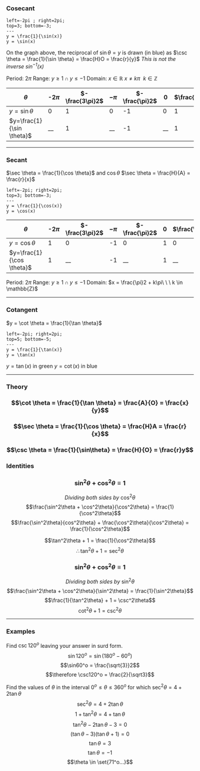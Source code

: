 ### Cosecant
```desmos-graph
left=-2pi ; right=2pi;
top=3; bottom=-3;
---
y = \frac{1}{\sin(x)}
y = \sin(x)
```
On the graph above, the reciprocal of $\sin \theta = y$ is drawn (in blue) as $\csc \theta = \frac{1}{\sin \theta} = \frac{H}O = \frac{r}{y}$
_This is not the inverse $\sin^{-1}(x)$_

Period: 2$\pi$
Range: $y \ge 1 \cap y \le -1$
Domain: $x \in \mathbb{R}$
$x \ne k\pi\ \ k \in \mathbb{Z}$

| $\theta$                  | -2$\pi$ | $-\frac{3\pi}2$ | $-\pi$ | $-\frac{\pi}2$ | 0   | $\frac{\pi}2$ | $\pi$ | $\frac{3\pi}2$ | $2\pi$ |
| ------------------------- | ------- | --------------- | ------ | -------------- | --- | ------------- | ----- | -------------- | ------ |
| $y = \sin \theta$         | 0       | 1                | 0       | -1               | 0    | 1              | 0      | -1               | 0       |
| $y=\frac{1}{\sin \theta}$ | __        | 1                | __       | -1               | __    | 1              | __      | -1               | __       |
________

### Secant
$\sec \theta = \frac{1}{\cos \theta}$ and $\cos \theta$             $\sec \theta = \frac{H}{A} = \frac{r}{x}$

```desmos-graph
left=-2pi; right=2pi;
top=3; bottom=-3;
---
y = \frac{1}{\cos(x)}
y = \cos(x)
```

| $\theta$ | -2$\pi$ | $-\frac{3\pi}2$ | $-\pi$ | $-\frac{\pi}2$ | 0 | $\frac{\pi}2$ | $\pi$ | $\frac{3\pi}2$ | $2\pi$ |
| ---- | ---- | ---- | ---- | ---- | ---- | ---- | ---- | ---- | ---- |
| $y = \cos \theta$ | 1 | 0 | -1 | 0 | 1 | 0 | -1 | 0 | 1 |
| $y=\frac{1}{\cos \theta}$ | 1 | __ | -1 | __ | 1 | __ | -1 | __ | 1 |
Period: 2$\pi$
Range: $y \ge 1 \cap y \le -1$
Domain: $x = \frac{\pi}2 + k\pi\ \ \ k \in \mathbb{Z}$

______
### Cotangent
$y = \cot \theta = \frac{1}{\tan \theta}$
```desmos-graph
left=-2pi; right=2pi;
top=5; bottom=-5;
---
y = \frac{1}{\tan(x)}
y = \tan(x)
```
$y = \tan(x)$ in green
$y = \cot(x)$ in blue
_____
### Theory
### $$\cot \theta = \frac{1}{\tan \theta} = \frac{A}{O} = \frac{x}{y}$$
### $$\sec \theta = \frac{1}{\cos \theta} = \frac{H}A = \frac{r}{x}$$
### $$\csc \theta = \frac{1}{\sin\theta} = \frac{H}{O} = \frac{r}y$$

### Identities

### $$\sin^2\theta + \cos^2\theta \equiv 1$$
$$Dividing\ both\ sides\ by\ \cos^2\theta$$
$$\frac{\sin^2\theta + \cos^2\theta}{\cos^2\theta} = \frac{1}{\cos^2\theta}$$
$$\frac{\sin^2\theta}{cos^2\theta} + \frac{\cos^2\theta}{\cos^2\theta} = \frac{1}{\cos^2\theta}$$

$$\tan^2\theta + 1 = \frac{1}{\cos^2\theta}$$
$$\therefore \tan^2\theta + 1 = \sec^2\theta$$

### $$\sin^2\theta + \cos^2\theta \equiv 1$$
$$Dividing\ both\ sides\ by\ \sin^2\theta$$
$$\frac{\sin^2\theta + \cos^2\theta}{\sin^2\theta} = \frac{1}{\sin^2\theta}$$
$$\frac{1}{\tan^2\theta} + 1 = \csc^2\theta$$
$$\cot^2\theta + 1 = \csc^2\theta$$
____
### Examples
Find $\csc 120^o$ leaving your answer in surd form.
$$\sin120^o = \sin(180^o - 60^o)$$
$$\sin60^o = \frac{\sqrt{3}}2$$
$$\therefore \csc120^o = \frac{2}{\sqrt3}$$



Find the values of $\theta$ in the interval $0^o \le \theta \le 360^o$ for which $\sec^2\theta = 4 + 2\tan\theta$
$$\sec^2\theta = 4 + 2\tan\theta$$
$$1 + \tan^2\theta = 4 + \tan\theta$$
$$\tan^2\theta - 2\tan\theta - 3 = 0$$
$$(\tan\theta - 3)(\tan\theta + 1) = 0$$
$$\tan\theta = 3$$
$$\tan\theta = -1$$
$$\theta \in \set{71^o...}$$
